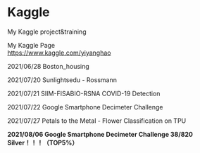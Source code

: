 # Kaggle
My Kaggle project&amp;training

My Kaggle Page  
https://www.kaggle.com/yiyanghao

2021/06/28 Boston_housing  

2021/07/20 Sunlightsedu - Rossmann  

2021/07/21 SIIM-FISABIO-RSNA COVID-19 Detection

2021/07/22 Google Smartphone Decimeter Challenge

2021/07/27 Petals to the Metal - Flower Classification on TPU

**2021/08/06 Google Smartphone Decimeter Challenge 38/820 Silver！！！（TOP5%）**

